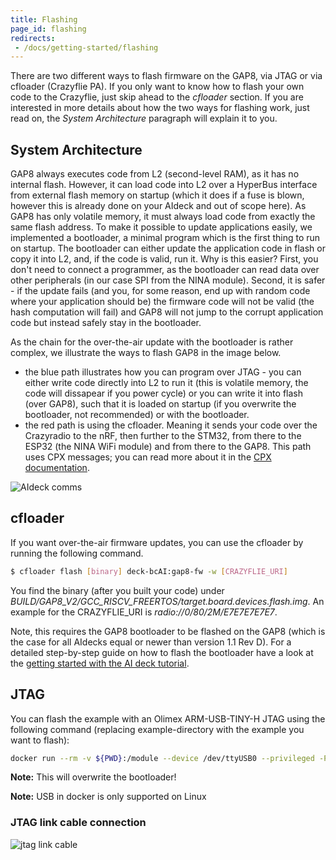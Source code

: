```yaml
---
title: Flashing
page_id: flashing
redirects:
 - /docs/getting-started/flashing
---
```


There are two different ways to flash firmware on the GAP8, via JTAG or via cfloader (Crazyflie PA).
If you only want to know how to flash your own code to the Crazyflie, just skip ahead to the *cfloader* section.
If you are interested in more details about how the two ways for flashing work, just read on, the *System Architecture* paragraph will explain it to you.

## System Architecture

GAP8 always executes code from L2 (second-level RAM), as it has no internal flash. However, it can load code into L2 over a HyperBus interface from external flash memory on startup (which it does if a fuse is blown, however this is already done on your AIdeck and out of scope here). As GAP8 has only volatile memory, it must always load code from exactly the same flash address. To make it possible to update applications easily, we implemented a bootloader, a minimal program which is the first thing to run on startup. The bootloader can either update the application code in flash or copy it into L2, and, if the code is valid, run it.
Why is this easier? First, you don't need to connect a programmer, as the bootloader can read data over other peripherals (in our case SPI from the NINA module). Second, it is safer - if the update fails (and you, for some reason, end up with random code where your application should be) the firmware code will not be valid (the hash computation will fail) and GAP8 will not jump to the corrupt application code but instead safely stay in the bootloader.

As the chain for the over-the-air update with the bootloader is rather complex, we illustrate the ways to flash GAP8 in the image below.
- the blue path illustrates how you can program over JTAG - you can either write code directly into L2 to run it (this is volatile memory, the code will dissapear if you power cycle) or you can write it into flash (over GAP8), such that it is loaded on startup (if you overwrite the bootloader, not recommended) or with the bootloader.
- the red path is using the cfloader. Meaning it sends your code over the Crazyradio to the nRF, then further to the STM32, from there to the ESP32 (the NINA WiFi module) and from there to the GAP8. This path uses CPX messages; you can read more about it in the [CPX documentation](https://www.bitcraze.io/documentation/repository/crazyflie-firmware/master/functional-areas/cpx/).
<!-- <img src="/docs/images/ai-deck-comms.png" alt= “” width=300 height=300> -->
![AIdeck comms](/docs/images/ai-deck-comms.svg)

## cfloader

If you want over-the-air firmware updates, you can use the cfloader by running the following command.

```bash
$ cfloader flash [binary] deck-bcAI:gap8-fw -w [CRAZYFLIE_URI]
```
You find the binary (after you built your code) under *BUILD/GAP8_V2/GCC_RISCV_FREERTOS/target.board.devices.flash.img*.
An example for the CRAZYFLIE_URI is *radio://0/80/2M/E7E7E7E7E7*.

Note, this requires the GAP8 bootloader
to be flashed on the GAP8 (which is the case for all AIdecks equal or newer than version 1.1 Rev D). For a detailed step-by-step guide on how to flash the bootloader have a look at the [getting started with the AI deck tutorial](https://www.bitcraze.io/documentation/tutorials/getting-started-with-aideck/).

## JTAG

You can flash the example with an Olimex ARM-USB-TINY-H JTAG using the following command (replacing example-directory with the example you want to flash):

```bash
docker run --rm -v ${PWD}:/module --device /dev/ttyUSB0 --privileged -P bitcraze/aideck tools/build/make-example [example-directory] flash

```

**Note:** This will overwrite the bootloader!

**Note:** USB in docker is only supported on Linux

### JTAG link cable connection

![jtag link cable](/docs/images/ai-deck-jtag-connecting.png)
